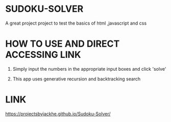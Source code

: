 # SUDOKU-SOLVER
A great project project to test the basics of html ,javascript and css
# HOW TO USE AND DIRECT ACCESSING LINK
1. Simply input the numbers in the appropriate input boxes and click 'solve'

2. This app uses generative recursion and backtracking search
# LINK
https://projectsbyjackhe.github.io/Sudoku-Solver/
